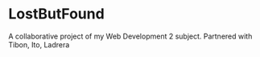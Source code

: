 # LostButFound
A collaborative project of my Web Development 2 subject. Partnered with Tibon, Ito, Ladrera
